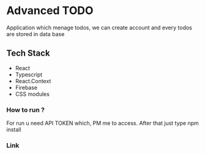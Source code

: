 <h1>Advanced TODO</h1>
<p>
Application which menage todos, we can create account and every todos are stored in data base  
</p>

<h2>Tech Stack</h2>
<ul>
 <li>React</li>
 <li>Typescript</li>
 <li>React.Context</li>
 <li>Firebase</li>
 <li>CSS modules</li>
</ul>

<h3>How to run ?</h3>
For run u need API TOKEN which, PM me to access. After that just type npm install 

<h3>Link</h3>
<a href='https://mellifluous-sunshine-d6d958.netlify.app

'>Advanced TODO</a>
